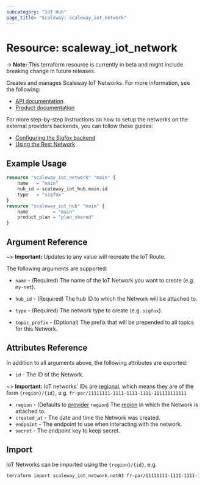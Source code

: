 ```yaml
---
subcategory: "IoT Hub"
page_title: "Scaleway: scaleway_iot_network"
---
```


# Resource: scaleway_iot_network

-> **Note:** This terraform resource is currently in beta and might include breaking change in future releases.

Creates and manages Scaleway IoT Networks. For more information, see the following:

- [API documentation](https://www.scaleway.com/en/developers/api/iot/).
- [Product documentation](https://www.scaleway.com/en/docs/scaleway-iothub-networks/)

For more step-by-step instructions on how to setup the networks on the external providers backends, you can follow these guides:

- [Configuring the Sigfox backend](https://www.scaleway.com/en/docs/scaleway-iothub-networks/#-Configuring-the-Sigfox-backend)
- [Using the Rest Network](https://www.scaleway.com/en/docs/scaleway-iothub-networks/#-Using-the-Rest-Network)

## Example Usage

```terraform
resource "scaleway_iot_network" "main" {
	name   = "main"
	hub_id = scaleway_iot_hub.main.id
	type   = "sigfox"
}
resource "scaleway_iot_hub" "main" {
	name         = "main"
	product_plan = "plan_shared"
}
```

## Argument Reference

~> **Important:** Updates to any value will recreate the IoT Route.

The following arguments are supported:

- `name` - (Required) The name of the IoT Network you want to create (e.g. `my-net`).

- `hub_id` - (Required) The hub ID to which the Network will be attached to.

- `type` - (Required) The network type to create (e.g. `sigfox`).

- `topic_prefix` - (Optional) The prefix that will be prepended to all topics for this Network.

## Attributes Reference

In addition to all arguments above, the following attributes are exported:

- `id` - The ID of the Network.

~> **Important:** IoT networks' IDs are [regional](../guides/regions_and_zones.md#resource-ids), which means they are of the form `{region}/{id}`, e.g. `fr-par/11111111-1111-1111-1111-111111111111`

- `region` - (Defaults to [provider](../index.md#region) `region`) The [region](../guides/regions_and_zones.md#regions) in which the Network is attached to.
- `created_at` - The date and time the Network was created.
- `endpoint` - The endpoint to use when interacting with the network.
- `secret` - The endpoint key to keep secret.

## Import

IoT Networks can be imported using the `{region}/{id}`, e.g.

```bash
terraform import scaleway_iot_network.net01 fr-par/11111111-1111-1111-1111-111111111111
```

